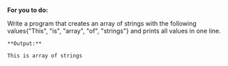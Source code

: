 **For you to do:**

Write a program that creates an array of strings with the following values{"This", "is", "array", "of", "strings"} and prints all values in one line.

```
**Output:**
```

```
This is array of strings
```